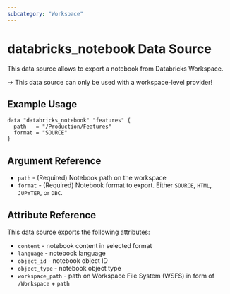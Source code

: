 ```yaml
---
subcategory: "Workspace"
---
```

# databricks_notebook Data Source

This data source allows to export a notebook from Databricks Workspace.

-> This data source can only be used with a workspace-level provider!

## Example Usage

```hcl
data "databricks_notebook" "features" {
  path   = "/Production/Features"
  format = "SOURCE"
}
```

## Argument Reference

* `path` - (Required) Notebook path on the workspace
* `format` - (Required) Notebook format to export. Either `SOURCE`, `HTML`, `JUPYTER`, or `DBC`.

## Attribute Reference

This data source exports the following attributes:

* `content` - notebook content in selected format
* `language` - notebook language
* `object_id` - notebook object ID
* `object_type` - notebook object type
* `workspace_path` - path on Workspace File System (WSFS) in form of `/Workspace` + `path`
